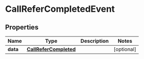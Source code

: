 

# CallReferCompletedEvent

## Properties

Name | Type | Description | Notes
------------ | ------------- | ------------- | -------------
**data** | [**CallReferCompleted**](CallReferCompleted.md) |  |  [optional]



